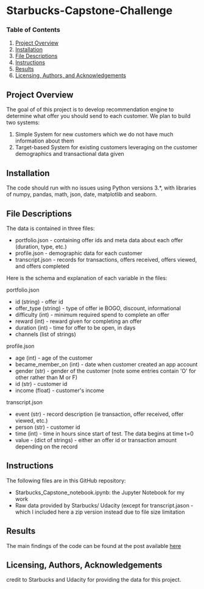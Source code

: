 # Starbucks-Capstone-Challenge

### Table of Contents

1. [Project Overview](#overview)
2. [Installation](#installation)
3. [File Descriptions](#files)
4. [Instructions](#instructions)
5. [Results](#results)
6. [Licensing, Authors, and Acknowledgements](#licensing)

## Project Overview <a name="overview"></a>
The goal of of this project is to develop recommendation engine to determine what offer you should send to each customer. We plan to build two systems:
1. Simple System for new customers which we do not have much information about them
2. Target-based System for existing customers leveraging on the customer demographics and transactional data given


## Installation <a name="installation"></a>
The code should run with no issues using Python versions 3.*, with libraries of numpy, pandas, math, json, date, matplotlib and seaborn.

## File Descriptions <a name="files"></a>
The data is contained in three files:
- portfolio.json - containing offer ids and meta data about each offer (duration, type, etc.)
- profile.json - demographic data for each customer
- transcript.json - records for transactions, offers received, offers viewed, and offers completed

Here is the schema and explanation of each variable in the files:

portfolio.json

- id (string) - offer id
- offer_type (string) - type of offer ie BOGO, discount, informational
- difficulty (int) - minimum required spend to complete an offer
- reward (int) - reward given for completing an offer
- duration (int) - time for offer to be open, in days
- channels (list of strings)

profile.json

- age (int) - age of the customer
- became_member_on (int) - date when customer created an app account
- gender (str) - gender of the customer (note some entries contain 'O' for other rather than M or F)
- id (str) - customer id
- income (float) - customer's income

transcript.json

- event (str) - record description (ie transaction, offer received, offer viewed, etc.)
- person (str) - customer id
- time (int) - time in hours since start of test. The data begins at time t=0
- value - (dict of strings) - either an offer id or transaction amount depending on the record

## Instructions <a name="instructions"></a>

The following files are in this GitHub repository:
- Starbucks_Capstone_notebook.ipynb: the Jupyter Notebook for my work
- Raw data provided by Starbucks/ Udacity (except for transcript.jason - which I included here a zip version instead due to file size limitation

## Results <a name="results"></a>
The main findings of the code can be found at the post available [here](https://medium.com/@chriswongpy/sending-starbucks-offers-more-effectively-a359bceb3228)

## Licensing, Authors, Acknowledgements<a name="licensing"></a>

credit to Starbucks and Udacity for providing the data for this project.  

